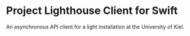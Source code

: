 # Project Lighthouse Client for Swift

An asynchronous API client for a light installation at the University of Kiel.
